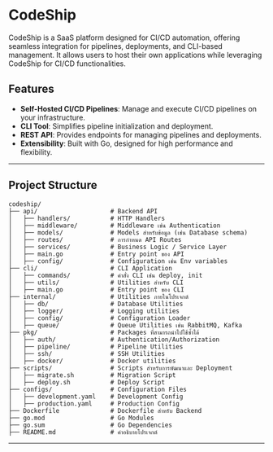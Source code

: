 # CodeShip

CodeShip is a SaaS platform designed for CI/CD automation, offering seamless integration for pipelines, deployments, and CLI-based management. It allows users to host their own applications while leveraging CodeShip for CI/CD functionalities.

## Features
- **Self-Hosted CI/CD Pipelines**: Manage and execute CI/CD pipelines on your infrastructure.
- **CLI Tool**: Simplifies pipeline initialization and deployment.
- **REST API**: Provides endpoints for managing pipelines and deployments.
- **Extensibility**: Built with Go, designed for high performance and flexibility.

---

## Project Structure
```plaintext
codeship/
├── api/                    # Backend API
│   ├── handlers/           # HTTP Handlers
│   ├── middleware/         # Middleware เช่น Authentication
│   ├── models/             # Models สำหรับข้อมูล (เช่น Database schema)
│   ├── routes/             # การกำหนด API Routes
│   ├── services/           # Business Logic / Service Layer
│   ├── main.go             # Entry point ของ API
│   ├── config/             # Configuration เช่น Env variables
├── cli/                    # CLI Application
│   ├── commands/           # คำสั่ง CLI เช่น deploy, init
│   ├── utils/              # Utilities สำหรับ CLI
│   ├── main.go             # Entry point ของ CLI
├── internal/               # Utilities ภายในโปรเจกต์
│   ├── db/                 # Database Utilities
│   ├── logger/             # Logging utilities
│   ├── config/             # Configuration Loader
│   ├── queue/              # Queue Utilities เช่น RabbitMQ, Kafka
├── pkg/                    # Packages ที่สามารถนำไปใช้ซ้ำได้
│   ├── auth/               # Authentication/Authorization
│   ├── pipeline/           # Pipeline Utilities
│   ├── ssh/                # SSH Utilities
│   ├── docker/             # Docker utilities
├── scripts/                # Scripts สำหรับการพัฒนาและ Deployment
│   ├── migrate.sh          # Migration Script
│   ├── deploy.sh           # Deploy Script
├── configs/                # Configuration Files
│   ├── development.yaml    # Development Config
│   ├── production.yaml     # Production Config
├── Dockerfile              # Dockerfile สำหรับ Backend
├── go.mod                  # Go Modules
├── go.sum                  # Go Dependencies
├── README.md               # คำอธิบายโปรเจกต์
```

---
